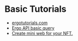 # Basic Tutorials

- [ergotutorials.com](https://ergotutorials.com/)
- [Ergo API basic query](https://www.youtube.com/watch?v=B3W9uNwk_DM)
- [Create mini web for your NFT.](https://www.youtube.com/watch?v=mP6D9Pf6p88)
